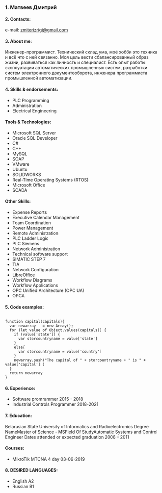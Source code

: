 ### 1.  Матвеев Дмитрий

#### 2.  Contacts:
e-mail: zmiterizrigi@gmail.com

#### 3. About me:

Инженер-программист. Технический склад ума, моё хобби это техника и всё что с ней связанно. Моя цель вести сбалансированный образ жизни, развиваться как личность и специалист. Есть опыт работы эксплуатации автоматических промышленных систем, разработки систем электронного документооборота, инженера программиста промышленной автоматизации.

#### 4.  Skills & endorsements:

* PLC Programming
* Administration
* Electrical Engineering 

#### Tools & Technologies:

* Microsoft SQL Server
* Oracle SQL Developer
* C#
* C++
* MySQL
* SOAP
* VMware
* Ubuntu
* SOLIDWORKS
* Real-Time Operating Systems (RTOS)
* Microsoft Office
* SCADA

#### Other Skills:

* Expense Reports
* Executive Calendar Management
* Team Coordination
* Power Management
* Remote Administration
* PLC Ladder Logic
* PLC Siemens
* Network Administration
* Technical software support
* SIMATIC STEP 7
* TIA
* Network Configuration
* LibreOffice
* Workflow Diagrams
* Workflow Applications
* OPC Unified Architecture (OPC UA)
* OPCA

#### 5. Code examples:

```

function capital(capitals){
  var newarray   = new Array();  
  for (let value of Object.values(capitals)) {  
    if (value['state']) {
      var storcountryname = value['state']  
    }    
    else{
      var storcountryname = value['country']    
    }
    newarray.push("The capital of " + storcountryname + " is " + value['capital'] )    
  }
  return newarray
}

```

#### 6. Experience:
* Software promrammer 2015 - 2018 
* Industrial Controls Programmer 2018-2021

#### 7.  Education:
Belarusian State University of Informatics and Radioelectronics
Degree NameMaster of Science - MSField Of StudyAutomatic Systems and Control Engineer
Dates attended or expected graduation 2006 – 2011

#### Courses:
* MikroTik MTCNA 4 day 03-06-2019

#### 8.  DESIRED LANGUAGES:
* English A2
* Russian B1

